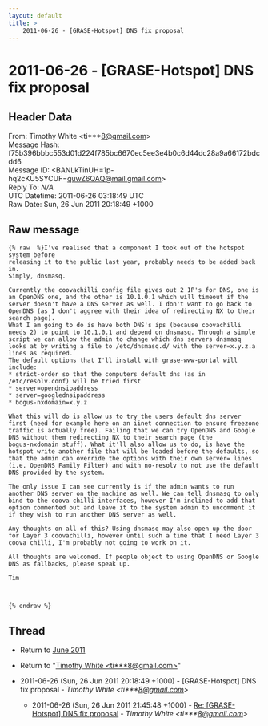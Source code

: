 ```yaml
---
layout: default
title: >
    2011-06-26 - [GRASE-Hotspot] DNS fix proposal
---
```


# 2011-06-26 - [GRASE-Hotspot] DNS fix proposal

## Header Data

From: Timothy White \<ti***8@gmail.com\><br>
Message Hash: f75b396bbbc553d01d224f785bc6670ec5ee3e4b0c6d44dc28a9a66172bdcdd6<br>
Message ID: \<BANLkTinUH=1p-hq2cKU5SYCUF=quwZ6QAQ@mail.gmail.com\><br>
Reply To: _N/A_<br>
UTC Datetime: 2011-06-26 03:18:49 UTC<br>
Raw Date: Sun, 26 Jun 2011 20:18:49 +1000<br>

## Raw message

```
{% raw  %}I've realised that a component I took out of the hotspot system before
releasing it to the public last year, probably needs to be added back
in.
Simply, dnsmasq.

Currently the coovachilli config file gives out 2 IP's for DNS, one is
an OpenDNS one, and the other is 10.1.0.1 which will timeout if the
server doesn't have a DNS server as well. I don't want to go back to
OpenDNS (as I don't aggree with their idea of redirecting NX to their
search page).
What I am going to do is have both DNS's ips (because coovachilli
needs 2) to point to 10.1.0.1 and depend on dnsmasq. Through a simple
script we can allow the admin to change which dns servers dnsmasq
looks at by writing a file to /etc/dnsmasq.d/ with the server=x.y.z.a
lines as required.
The default options that I'll install with grase-www-portal will include:
* strict-order so that the computers default dns (as in
/etc/resolv.conf) will be tried first
* server=opendnsipaddress
* server=googlednsipaddress
* bogus-nxdomain=x.y.z

What this will do is allow us to try the users default dns server
first (need for example here on an iinet connection to ensure freezone
traffic is actually free). Failing that we can try OpenDNS and Google
DNS without them redirecting NX to their search page (the
bogus-nxdomain stuff). What it'll also allow us to do, is have the
hotspot write another file that will be loaded before the defaults, so
that the admin can override the options with their own server= lines
(i.e. OpenDNS Family Filter) and with no-resolv to not use the default
DNS provided by the system.

The only issue I can see currently is if the admin wants to run
another DNS server on the machine as well. We can tell dnsmasq to only
bind to the coova chilli interfaces, however I'm inclined to add that
option commented out and leave it to the system admin to uncomment it
if they wish to run another DNS server as well.

Any thoughts on all of this? Using dnsmasq may also open up the door
for Layer 3 coovachilli, however until such a time that I need Layer 3
coova chilli, I'm probably not going to work on it.

All thoughts are welcomed. If people object to using OpenDNS or Google
DNS as fallbacks, please speak up.

Tim



{% endraw %}
```

## Thread

+ Return to [June 2011](/archive/2011/06)

+ Return to "[Timothy White <ti***8<span>@</span>gmail.com>](/authors/ti___8_at_gmail_com)"

+ 2011-06-26 (Sun, 26 Jun 2011 20:18:49 +1000) - [GRASE-Hotspot] DNS fix proposal - _Timothy White \<ti***8@gmail.com\>_
  + 2011-06-26 (Sun, 26 Jun 2011 21:45:48 +1000) - [Re: [GRASE-Hotspot] DNS fix proposal](/archive/2011/06/abedb9da901ead89dd1334751bd2fef7271ae8c1a692dae16a1bb6d6c94aaaef) - _Timothy White \<ti***8@gmail.com\>_

